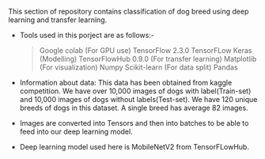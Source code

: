 This section of repository contains classification of dog breed using deep learning and transfer learning.

* Tools used in this porject are as follows:-
  > Google colab (For GPU use)
  > TensorFlow 2.3.0
  > TensorFLow Keras (Modelling)
  > TensorFlowHub 0.9.0 (For transfer learning)
  > Matplotlib (For visualization)
  > Numpy
  > Scikit-learn (For data split)
  > Pandas
  
  
* Information about data: This data has been obtained from kaggle competition. We have over 10,000 images of dogs with label(Train-set) and 10,000 images of dogs without labels(Test-set).
  We have 120 unique breeds of dogs in this dataset. A single breed has average 82 images.
  
* Images are converted into Tensors and then into batches to be able to feed into our deep learning model.

* Deep learning model used here is MobileNetV2 from TensorFLowHub.


